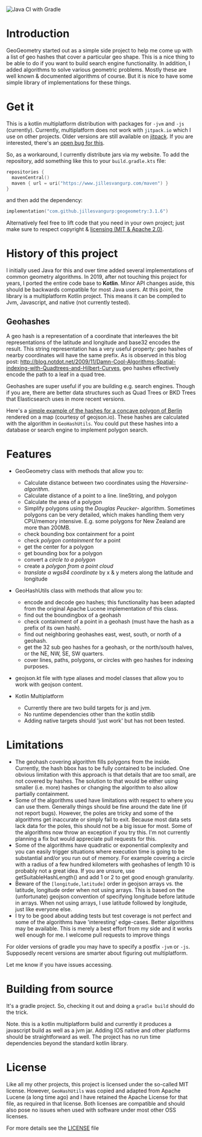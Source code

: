 ![Java CI with Gradle](https://github.com/jillesvangurp/geogeometry/workflows/Java%20CI%20with%20Gradle/badge.svg)

# Introduction

GeoGeometry started out as a simple side project to help me come up with a list of geo hashes that cover a particular geo shape. This is a nice thing to be able to do if you want to build search engine functionality. In addition, I added algorithms to solve various geometric problems. Mostly these are well known & documented algorithms of course. But it is nice to have some simple library of implementations for these things.

# Get it

This is a kotlin multiplatform distribution with packages for `-jvm` and `-js` (currently). Currently, 
multiplatform does not work with `jitpack.io` which I use on other projects. Older versions are still 
available on [jitpack](https://jitpack.io/#jillesvangurp/geogeometry/v3.1.1). If you are interested,
there's an [open bug for this](https://github.com/jitpack/jitpack.io/issues/3853).

So, as a workaround, I currently distribute jars via my website. To add the repository, add something 
like this to your `build.gradle.kts` file:

```kotlin
repositories {
  mavenCentral()
  maven { url = uri("https://www.jillesvangurp.com/maven") }
}
```

and then add the dependency:

```kotlin
implementation("com.github.jillesvangurp:geogeometry:3.1.6")
```

Alternatively feel free to lift code that you need in your own project; just make sure to respect copyright & [licensing (MIT & Apache 2.0)](LICENSE).

# History of this project

I initially used Java for this and over time added several implementations of common geometry algorithms. In 2019, after not touching this project for years, I ported the entire code base to **Kotlin**. Minor API changes aside, this should be backwards compatible for most Java users. At this point, the library is a multiplatform Kotlin project. This means it can be compiled to Jvm, Javascript, and native (not currently tested).

## Geohashes

A geo hash is a representation of a coordinate that interleaves the bit representations of the latitude and longitude and base32 encodes the result. This string representation has a very useful property: geo hashes of nearby coordinates will have the same prefix. As is observed in this blog post: http://blog.notdot.net/2009/11/Damn-Cool-Algorithms-Spatial-indexing-with-Quadtrees-and-Hilbert-Curves, geo hashes effectively encode the path to a leaf in a quad tree.

Geohashes are super useful if you are building e.g. search engines. Though if you are, there are better data structures such as Quad Trees or BKD Trees that Elasticsearch uses in more recent versions. 

Here's a [simple example of the hashes for a concave polygon of Berlin](http://geojson.io/#id=gist:jillesvangurp/0e4e13a3c9f118af9c7adecafcd2866f) rendered on a map (courtesy of geojson.io). These hashes are calculated with the algorithm in `GeoHashUtils`. You could put these hashes into a database or search engine to implement polygon search. 

# Features

- GeoGeometry class with methods that allow you to:
  - Calculate distance between two coordinates using the *Haversine- algorithm*.
  - Calculate distance of a point to a line. lineString, and polygon
  - Calculate the area of a polygon
  - Simplify polygons using the *Douglas Peucker*- algorithm. Sometimes polygons can be very detailed, which makes handling them very CPU/memory intensive. E.g. some polygons for New Zealand are more than 200MB.
  - check bounding box containment for a point
  - check *polygon containment* for a point
  - get the center for a polygon
  - get bounding box for a polygon
  - convert a *circle to a polygon*
  - create a *polygon from a point cloud*
  - *translate a wgs84 coordinate* by x & y meters along the latitude and longitude

- GeoHashUtils class with methods that allow you to: 
  - encode and decode geo hashes; this functionality has been adapted from the original Apache Lucene implementation of this class.
  - find out the boundingbox of a geohash   
  - check containment of a point in a geohash (must have the hash as a prefix of its own hash).
  - find out neighboring geohashes east, west, south, or north of a geohash.
  - get the 32 sub geo hashes for a geohash, or the north/south halves, or the NE, NW, SE, SW quarters.
  - cover lines, paths, polygons, or circles with geo hashes for indexing purposes.

- geojson.kt file with type aliases and model classes that allow you to work with geojson content.

- Kotlin Multiplatform
  - Currently there are two build targets for js and jvm. 
  - No runtime dependencies other than the kotlin stdlib
  - Adding native targets should 'just work' but has not been tested.

# Limitations

- The geohash covering algorithm fills polygons from the inside. Currently, the hash bbox has to be fully contained to be included. One obvious limitation
with this approach is that details that are too small, are not covered by hashes. The solution to that would be either using smaller (i.e. more) hashes or changing the algorithm to also allow partially containment. 
- Some of the algorithms used have limitations with respect to where you can use them. Generally things should be fine around the date line (if not report bugs). However, the poles are tricky and some of the algorithms get inaccurate or simply fail to exit. Because most data sets lack data for the poles, this should not be a big issue for most. Some of the algorithms now throw an exception if you try this. I'm not currently planning a fix but would appreciate pull requests for this.
- Some of the algorithms have quadratic or exponential complexity and you can easily trigger situations where execution time is going to be substantial and/or you run out of memory. For example covering a circle with a radius of a few hundred kilometers with geohashes of length 10 is probably not a great idea. If you are unsure, use getSuitableHashLength() and add 1 or 2 to get good enough granularity.
- Beware of the `[longitude,latitude]` order in geojson arrays vs. the latitude, longitude order when not using arrays. This is based on the (unfortunate) geojson convention of specifying longitude before latitude in arrays. When not using arrays, I use latitude followed by longitude, just like everyone else.
- I try to be good about adding tests but test coverage is not perfect and some of the algorithms have 'interesting' edge-cases. Better algorithms may be available. This is merely a best effort from my side and it works well enough for me. I welcome pull requests to improve things

For older versions of gradle you may have to specify a postfix `-jvm` or `-js`. Supposedly recent versions are smarter about figuring out multiplatform.

Let me know if you have issues accessing.

# Building from source

It's a gradle project. So, checking it out and doing a `gradle build` should do the trick.

Note. this is a kotlin multiplatform build and currently it produces a javascript build as well as a jvm jar.  Adding IOS native and other platforms should be straightforward as well. The project has no run time dependencies beyond the standard kotlin library.

# License

Like all my other projects, this project is licensed under the so-called MIT license. However, `GeoHashUtils` was copied and adapted from Apache Lucene (a long time ago) and I have retained the Apache License for that file, as required in that license. Both licenses are compatible and should also pose no issues when used with software under most other OSS licenses.

For more details see the [LICENSE](LICENSE) file
